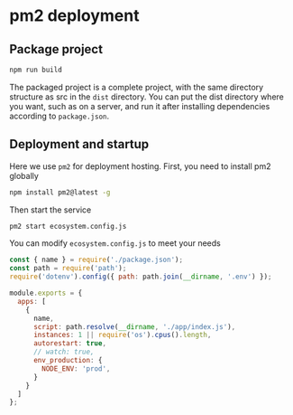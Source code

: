 # pm2 deployment

## Package project

```bash
npm run build
```

The packaged project is a complete project, with the same directory structure as src in the `dist` directory. You can put the dist directory where you want, such as on a server, and run it after installing dependencies according to `package.json`.

## Deployment and startup

Here we use `pm2` for deployment hosting. First, you need to install pm2 globally

```bash
npm install pm2@latest -g
```

Then start the service

```bash
pm2 start ecosystem.config.js
```

You can modify `ecosystem.config.js` to meet your needs

```js
const { name } = require('./package.json');
const path = require('path');
require('dotenv').config({ path: path.join(__dirname, '.env') });

module.exports = {
  apps: [
    {
      name,
      script: path.resolve(__dirname, './app/index.js'),
      instances: 1 || require('os').cpus().length,
      autorestart: true,
      // watch: true,
      env_production: {
        NODE_ENV: 'prod',
      }
    }
  ]
};
```
